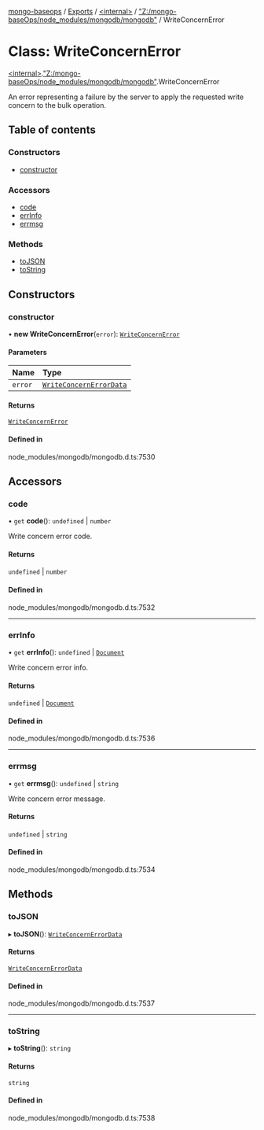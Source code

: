 [mongo-baseops](../README.md) / [Exports](../modules.md) / [\<internal\>](../modules/internal_.md) / ["Z:/mongo-baseOps/node\_modules/mongodb/mongodb"](../modules/internal_._Z__mongo_baseOps_node_modules_mongodb_mongodb_.md) / WriteConcernError

# Class: WriteConcernError

[\<internal\>](../modules/internal_.md).["Z:/mongo-baseOps/node\_modules/mongodb/mongodb"](../modules/internal_._Z__mongo_baseOps_node_modules_mongodb_mongodb_.md).WriteConcernError

An error representing a failure by the server to apply the requested write concern to the bulk operation.

## Table of contents

### Constructors

- [constructor](internal_._Z__mongo_baseOps_node_modules_mongodb_mongodb_.WriteConcernError.md#constructor)

### Accessors

- [code](internal_._Z__mongo_baseOps_node_modules_mongodb_mongodb_.WriteConcernError.md#code)
- [errInfo](internal_._Z__mongo_baseOps_node_modules_mongodb_mongodb_.WriteConcernError.md#errinfo)
- [errmsg](internal_._Z__mongo_baseOps_node_modules_mongodb_mongodb_.WriteConcernError.md#errmsg)

### Methods

- [toJSON](internal_._Z__mongo_baseOps_node_modules_mongodb_mongodb_.WriteConcernError.md#tojson)
- [toString](internal_._Z__mongo_baseOps_node_modules_mongodb_mongodb_.WriteConcernError.md#tostring)

## Constructors

### constructor

• **new WriteConcernError**(`error`): [`WriteConcernError`](internal_._Z__mongo_baseOps_node_modules_mongodb_mongodb_.WriteConcernError.md)

#### Parameters

| Name | Type |
| :------ | :------ |
| `error` | [`WriteConcernErrorData`](../interfaces/internal_._Z__mongo_baseOps_node_modules_mongodb_mongodb_.WriteConcernErrorData.md) |

#### Returns

[`WriteConcernError`](internal_._Z__mongo_baseOps_node_modules_mongodb_mongodb_.WriteConcernError.md)

#### Defined in

node_modules/mongodb/mongodb.d.ts:7530

## Accessors

### code

• `get` **code**(): `undefined` \| `number`

Write concern error code.

#### Returns

`undefined` \| `number`

#### Defined in

node_modules/mongodb/mongodb.d.ts:7532

___

### errInfo

• `get` **errInfo**(): `undefined` \| [`Document`](../interfaces/internal_._Z__mongo_baseOps_node_modules_mongodb_mongodb_.BSON.Document.md)

Write concern error info.

#### Returns

`undefined` \| [`Document`](../interfaces/internal_._Z__mongo_baseOps_node_modules_mongodb_mongodb_.BSON.Document.md)

#### Defined in

node_modules/mongodb/mongodb.d.ts:7536

___

### errmsg

• `get` **errmsg**(): `undefined` \| `string`

Write concern error message.

#### Returns

`undefined` \| `string`

#### Defined in

node_modules/mongodb/mongodb.d.ts:7534

## Methods

### toJSON

▸ **toJSON**(): [`WriteConcernErrorData`](../interfaces/internal_._Z__mongo_baseOps_node_modules_mongodb_mongodb_.WriteConcernErrorData.md)

#### Returns

[`WriteConcernErrorData`](../interfaces/internal_._Z__mongo_baseOps_node_modules_mongodb_mongodb_.WriteConcernErrorData.md)

#### Defined in

node_modules/mongodb/mongodb.d.ts:7537

___

### toString

▸ **toString**(): `string`

#### Returns

`string`

#### Defined in

node_modules/mongodb/mongodb.d.ts:7538
